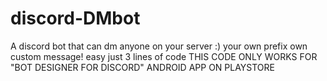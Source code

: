 # discord-DMbot
A discord bot that can dm anyone on your server :)
your own prefix own custom message! easy just 3 lines of code
THIS CODE ONLY WORKS FOR "BOT DESIGNER FOR DISCORD" ANDROID APP ON PLAYSTORE
